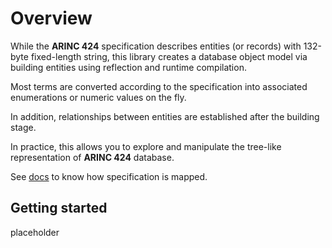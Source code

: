 # Overview

While the **ARINC 424** specification describes entities (or records) with 132-byte fixed-length string, this library creates a database object model via building entities using reflection and runtime compilation.

Most terms are converted according to the specification into associated enumerations or numeric values ​​on the fly.

In addition, relationships between entities are established after the building stage.

In practice, this allows you to explore and manipulate the tree-like representation of **ARINC 424** database.

See [docs](https://malstraem.github.io/arinc424.net) to know how specification is mapped.

## Getting started

placeholder
